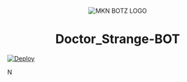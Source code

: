 <p align="center">
  <img src="https://telegra.ph/file/fceea35aa54f8b46fe605.jpg" alt="MKN BOTZ LOGO">
</p>
<h1 align="center">
  <b> Doctor_Strange-BOT </b>
</h1>

[![Deploy](https://www.herokucdn.com/deploy/button.svg)](https://heroku.com/deploy?template=https://github.com/MrMKN/Doctor_Strange-BOT)                                

N
